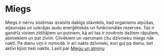 # Miegs

Miegs ir nervu sistēmas izraisīts dabīgs stāvoklis, kad organisms atpūšas, atjaunojas un uzkrājas audu enerģētiskās un funkcionālās rezerves. Tas ir gandrīz visiem zīdītājiem un putniem, kā arī tas ir novērots dažiem rāpuļiem, abiniekiem un pat zivīm. Cilvēkiem un vairumam citu dzīvnieku miegs nāk naktī. Pa dienu viņi ir nomodā. Ir arī nakts dzīvnieki, kuri guļ pa dienu, bet aktīvi kļūst tieši naktīs. 
Lasīt par [Miegu un atmiņu](miegs-un-atmina) 
